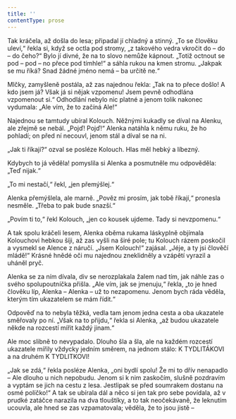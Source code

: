 ```yaml
---
title: ''
contentType: prose
---
```


Tak kráčela, až došla do lesa; připadal jí chladný a stinný. „To se člověku uleví,“ řekla si, když se octla pod stromy, „z takového vedra vkročit do – do – do čeho?“ Bylo jí divné, že na to slovo nemůže kápnout. „Totiž octnout se pod – pod – no přece pod tímhle!“ a sáhla rukou na kmen stromu. „Jakpak se mu říká? Snad žádné jméno nemá – ba určitě ne.“

Mlčky, zamyšleně postála, až zas najednou řekla: „Tak na to přece došlo! A kdo jsem já? Však já si nějak vzpomenu! Jsem pevně odhodlána vzpomenout si.“ Odhodlání nebylo nic platné a jenom tolik nakonec vydumala: „Ale vím, že to začíná Ale!“

Najednou se tamtudy ubíral Kolouch. Něžnými kukadly se díval na Alenku, ale zřejmě se nebál. „Pojď! Pojď!“ Alenka natáhla k němu ruku, že ho pohladí; on před ní necouvl, jenom stál a díval se na ni.

„Jak ti říkají?“ ozval se posléze Kolouch. Hlas měl hebký a líbezný.

Kdybych to já věděla! pomyslila si Alenka a posmutněle mu odpověděla: „Teď nijak.“

„To mi nestačí,“ řekl, „jen přemýšlej.“

Alenka přemýšlela, ale marně. „Pověz mi prosím, jak tobě říkají,“ pronesla nesměle. „Třeba to pak bude snazší.“

„Povím ti to,“ řekl Kolouch, „jen co kousek ujdeme. Tady si nevzpomenu.“

A tak spolu kráčeli lesem, Alenka oběma rukama láskyplně objímala Kolouchovi hebkou šíji, až zas vyšli na širé pole; tu Kolouch rázem poskočil a vysmekl se Alence z náručí. „Jsem Kolouch!“ zajásal. „Jéje, a ty jsi člověčí mládě!“ Krásné hnědé oči mu najednou zneklidněly a vzápětí vyrazil a uháněl pryč.

Alenka se za ním dívala, div se nerozplakala žalem nad tím, jak náhle zas o svého spolupoutníčka přišla. „Ale vím, jak se jmenuju,“ řekla, „to je hned člověku líp, Alenka – Alenka – už to nezapomenu. Jenom bych ráda věděla, kterým tím ukazatelem se mám řídit.“

Odpověď na to nebyla těžká, vedla tam jenom jedna cesta a oba ukazatele směřovaly po ní. „Však na to přijdu,“ řekla si Alenka, „až budou ukazatele někde na rozcestí mířit každý jinam.“

Ale moc slibně to nevypadalo. Dlouho šla a šla, ale na každém rozcestí ukazatele mířily vždycky jedním směrem, na jednom stálo: K TYDLITÁKOVI a na druhém K TYDLITKOVI!

„Jak se zdá,“ řekla posléze Alenka, „oni bydlí spolu! Že mi to dřív nenapadlo – Ale dlouho u nich nepobudu. Jenom si k nim zaskočím, slušně pozdravím a vyptám se jich na cestu z lesa. Jestlipak se před soumrakem dostanu na osmé políčko!“ A tak se ubírala dál a něco si jen tak pro sebe povídala, až v prudké zatáčce narazila na dva tlouštíky, a to tak neočekávaně, že leknutím ucouvla, ale hned se zas vzpamatovala; věděla, že to jsou jistě –

